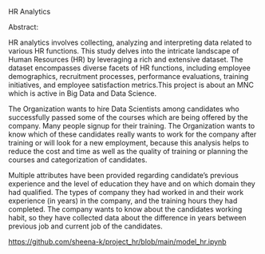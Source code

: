 HR Analytics

Abstract:

HR analytics involves collecting, analyzing and interpreting data related to various HR functions. This study delves into the intricate landscape of Human Resources (HR) by leveraging a rich and extensive dataset. The dataset encompasses diverse facets of HR functions, including employee demographics, recruitment processes, performance evaluations, training initiatives, and employee satisfaction metrics.This project is about an MNC which is active in Big Data and Data Science.

The Organization wants to hire Data Scientists among candidates who successfully passed some of the courses which are being offered by the company. Many people signup for their training. The Organization wants to know which of these candidates really wants to work for the company after training or will look for a new employment, because this analysis helps to reduce the cost and time as well as the quality of training or planning the courses and categorization of candidates.

Multiple attributes have been provided regarding candidate’s previous experience and the level of education they have and on which domain they had qualified. The types of company they had worked in and their work experience (in years) in the company, and the training hours they had completed. The company wants to know about the candidates working habit, so they have collected data about the difference in years between previous job and current job of the candidates.

https://github.com/sheena-k/project_hr/blob/main/model_hr.ipynb
